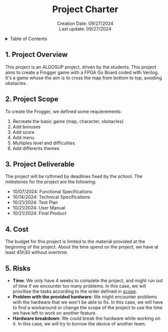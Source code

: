 <h1 align="center"> Project Charter </h1>

<p align="center">
Creation Date: 09/27/2024 <br> Last update: 09/27/2024
</p>

<details>
<summary>Table of Contents</summary>

- [1. Project Overview](#1-project-overview)
- [2. Project Scope](#2-project-scope)
- [3. Project Deliverable](#3-project-deliverable)
- [4. Cost](#4-cost)
- [5. Risks](#5-risks)

</details>

## 1. Project Overview

This project is an ALGOSUP project, driven by the students. This project aims to create a Frogger game with a FPGA Go Board coded with Verilog. It's a game whose the aim is to cross the map from bottom to top, avoiding obstacles.

## 2. Project Scope

To create the Frogger, we defined some requierements:

1. Recreate the basic game (map, character, obstacles)
2. Add bonuses
3. Add score
4. Add menu
5. Multiples level and difficulties
6. Add differents themes

## 3. Project Deliverable

The project will be rythmed by deadlines fixed by the school. The milestones for the project are the following:

- 10/07/2024: Functional Specifications
- 10/14/2024: Technical Specifications
- 10/21/2024: Test Plan
- 10/21/2024: User Manual
- 10/21/2024: Final Product

## 4. Cost

The budget for this project is limited to the material provided at the beginning of the project.
About the time spend on the project, we have at least 45h30 without overtime.

## 5. Risks

- **Time**: We only have 4 weeks to complete the project, and might run out of time if we encounter too many problems.
In this case, we will prioritise the tasks according to the order defined in [scope](#2-project-scope).
- **Problem with the provided hardware**: We might encounter problems with the hardware that we won't be able to fix.
In this case, we will have to find a workaround or change the scope of the project to use the time we have left to work on another feature.
- **Hardware breakdown**: We could break the hardware while working on it.
In this case, we will try to borrow the device of another team.
